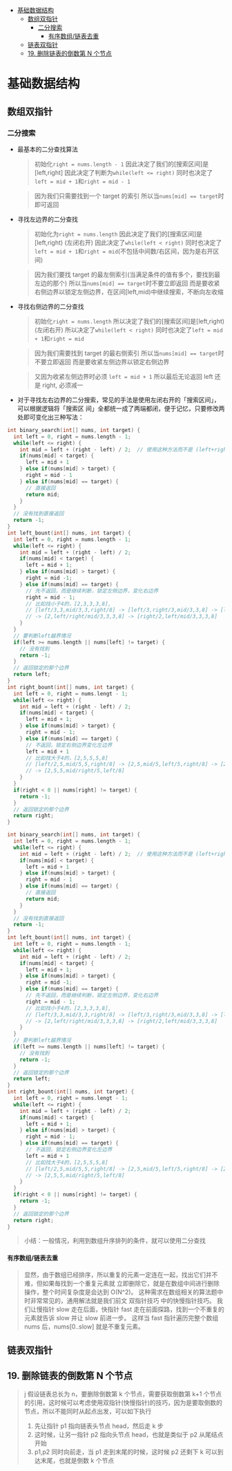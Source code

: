 <!-- TOC -->

- [基础数据结构](#基础数据结构)
  - [数组双指针](#数组双指针)
    - [二分搜索](#二分搜索)
      - [有序数组/链表去重](#有序数组链表去重)
  - [链表双指针](#链表双指针)
  - [19. 删除链表的倒数第 N 个节点](#19-删除链表的倒数第-n-个节点)

<!-- /TOC -->

# 基础数据结构

## 数组双指针

### 二分搜索

- 最基本的二分查找算法

  > 初始化`right = nums.length - 1`
  > 因此决定了我们的[搜索区间]是[left,right]
  > 因此决定了判断为`while(left <= right)`
  > 同时也决定了`left = mid + 1`和`right = mid - 1`

  > 因为我们只需要找到一个 target 的索引
  > 所以当`nums[mid] == target`时即可返回

- 寻找左边界的二分查找

  > 初始化为`right = nums.length`
  > 因此决定了我们的[搜索区间]是[left,right) (左闭右开)
  > 因此决定了`while(left < right)`
  > 同时也决定了`left = mid + 1`和`right = mid`(不包括中间数/右区间，因为是右开区间)

  > 因为我们要找 target 的最左侧索引(当满足条件的值有多个，要找到最左边的那个)
  > 所以当`nums[mid] == target`时不要立即返回
  > 而是要收紧右侧边界以锁定左侧边界，在区间[left,mid)中继续搜索，不断向左收缩

- 寻找右侧边界的二分查找

  > 初始化`right = nums.length`
  > 所以决定了我们的[搜索区间]是[left,right) (左闭右开)
  > 所以决定了`while(left < right)`
  > 同时也决定了`left = mid + 1`和`right = mid`

  > 因为我们需要找到 target 的最右侧索引
  > 所以当`nums[mid] == target`时不要立即返回
  > 而是要收紧左侧边界以锁定右侧边界

  > 又因为收紧左侧边界时必须 `left = mid + 1`
  > 所以最后无论返回 left 还是 right, 必须减一

- 对于寻找左右边界的⼆分搜索，常⻅的⼿法是使⽤左闭右开的「搜索区间」，可以根据逻辑将「搜索区
  间」全都统⼀成了两端都闭，便于记忆，只要修改两处即可变化出三种写法：

```c++
int binary_search(int[] nums, int target) {
  int left = 0, right = nums.length - 1;
  while(left <= right) {
    int mid = left + (right - left) / 2;  // 使用这种方法而不是 (left+right)/2 是为了防止越界溢出
    if(nums[mid] < target) {
      left = mid + 1
    } else if(nums[mid] > target) {
      right = mid - 1
    } else if(nums[mid] == target) {
      // 直接返回
      return mid;
    }
  }
  // 没有找到直接返回
  return -1;
}
int left_bount(int[] nums, int target) {
  int left = 0, right = nums.length - 1;
  while(left <= right) {
    int mid = left + (right - left) / 2;
    if(nums[mid] < target) {
      left = mid + 1;
    } else if(nums[mid] > target) {
      right = mid -1;
    } else if(nums[mid] == target) {
      // 先不返回，而是继续判断，锁定左侧边界，变化右边界
      right = mid - 1;
      // 比如找小于4的，[2,3,3,3,8],
      // [left/3,3,mid/3,3,right/8] -> [left/3,right/3,mid/3,3,8] -> [left/mid/2,right/3,3,3,8] -> [mid/2,left/right/3,3,3,8]
      // -> [2,left/right/mid/3,3,3,8] -> [right/2,left/mid/3,3,3,8]
    }
  }
  // 要判断left越界情况
  if(left >= nums.length || nums[left] != target) {
    // 没有找到
    return -1;
  }
  // 返回锁定的那个边界
  return left;
}
int right_bount(int[] nums, int target) {
  int left = 0, right = nums.lengt - 1;
  while(left <= right) {
    int mid = left + (right - left) / 2;
    if(nums[mid] < target) {
      left = mid + 1;
    } else if(nums[mid] > target) {
      right = mid - 1;
    } else if(nums[mid] == target) {
      // 不返回，锁定右侧边界变化左边界
      left = mid + 1
      // 比如找大于4的，[2,5,5,5,8]
      // [left/2,5,mid/5,5,right/8] -> [2,5,mid/5,left/5,right/8] -> [2,5,left/5,mid/right/5,8] -> [2,5,5,left/mid/right/5,8]
      // -> [2,5,5,mid/right/5,left/8]
    }
  }
  if(right < 0 || nums[right] != target) {
    return -1;
  }
  // 返回锁定的那个边界
  return right;
}
```

```c++
int binary_search(int[] nums, int target) {
  int left = 0, right = nums.length - 1;
  while(left <= right) {
    int mid = left + (right - left) / 2;  // 使用这种方法而不是 (left+right)/2 是为了防止越界溢出
    if(nums[mid] < target) {
      left = mid + 1
    } else if(nums[mid] > target) {
      right = mid - 1
    } else if(nums[mid] == target) {
      // 直接返回
      return mid;
    }
  }
  // 没有找到直接返回
  return -1;
}
int left_bount(int[] nums, int target) {
  int left = 0, right = nums.length - 1;
  while(left <= right) {
    int mid = left + (right - left) / 2;
    if(nums[mid] < target) {
      left = mid + 1;
    } else if(nums[mid] > target) {
      right = mid -1;
    } else if(nums[mid] == target) {
      // 先不返回，而是继续判断，锁定左侧边界，变化右边界
      right = mid - 1;
      // 比如找小于4的，[2,3,3,3,8],
      // [left/3,3,mid/3,3,right/8] -> [left/3,right/3,mid/3,3,8] -> [left/mid/2,right/3,3,3,8] -> [mid/2,left/right/3,3,3,8]
      // -> [2,left/right/mid/3,3,3,8] -> [right/2,left/mid/3,3,3,8]
    }
  }
  // 要判断left越界情况
  if(left >= nums.length || nums[left] != target) {
    // 没有找到
    return -1;
  }
  // 返回锁定的那个边界
  return left;
}
int right_bount(int[] nums, int target) {
  int left = 0, right = nums.lengt - 1;
  while(left <= right) {
    int mid = left + (right - left) / 2;
    if(nums[mid] < target) {
      left = mid + 1;
    } else if(nums[mid] > target) {
      right = mid - 1;
    } else if(nums[mid] == target) {
      // 不返回，锁定右侧边界变化左边界
      left = mid + 1
      // 比如找大于4的，[2,5,5,5,8]
      // [left/2,5,mid/5,5,right/8] -> [2,5,mid/5,left/5,right/8] -> [2,5,left/5,mid/right/5,8] -> [2,5,5,left/mid/right/5,8]
      // -> [2,5,5,mid/right/5,left/8]
    }
  }
  if(right < 0 || nums[right] != target) {
    return -1;
  }
  // 返回锁定的那个边界
  return right;
}
```

> 小结：一般情况，利用到数组升序排列的条件，就可以使用二分查找

#### 有序数组/链表去重

> 显然，由于数组已经排序，所以重复的元素⼀定连在⼀起，找出它们并不难，但如果毎找到⼀个重复元素就
> ⽴即删除它，就是在数组中间进⾏删除操作，整个时间复杂度是会达到 O(N^2)。
> 这种需求在数组相关的算法题中时⾮常常⻅的，通⽤解法就是我们前⽂ 双指针技巧 中的快慢指针技巧。
> 我们让慢指针 slow ⾛在后⾯，快指针 fast ⾛在前⾯探路，找到⼀个不重复的元素就告诉 slow 并让 slow 前进⼀步。
> 这样当 fast 指针遍历完整个数组 nums 后，nums[0..slow] 就是不重复元素。

## 链表双指针

## 19. 删除链表的倒数第 N 个节点

> j 假设链表总长为 n，要删除倒数第 k 个节点，需要获取倒数第 k+1 个节点的引用，这时候可以考虑使用双指针(快慢指针)的技巧，因为是要取倒数的节点，所以不能同时从起点出发，可以如下执行
>
> 1. 先让指针 p1 指向链表头节点 head，然后走 k 步
> 2. 这时候，让另一指针 p2 指向头节点 head，也就是类似于 p2 从尾结点开始
> 3. p1,p2 同时向前走，当 p1 走到末尾的时候，这时候 p2 还剩下 k 可以到达末尾，也就是倒数 k 个节点
